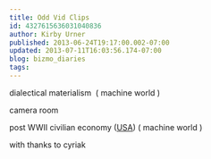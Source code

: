 ```yaml
---
title: Odd Vid Clips
id: 4327615636031040836
author: Kirby Urner
published: 2013-06-24T19:17:00.002-07:00
updated: 2013-07-11T16:03:56.174-07:00
blog: bizmo_diaries
tags: 
---
```


dialectical materialism 
( machine world )

camera room

post WWII civilian economy ([USA](http://controlroom.blogspot.com/2008/05/american-look-movie-review.html))
( machine world ) 

with thanks to cyriak